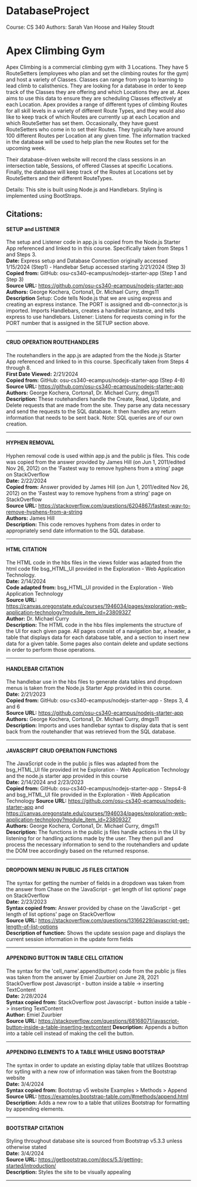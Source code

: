 # DatabaseProject

Course: CS 340
Authors: Sarah Van Hoose and Hailey Stoudt

# Apex Climbing Gym 

Apex Climbing is a commercial climbing gym with 3 Locations. They have 5 RouteSetters (employees who plan and set the climbing routes for the gym) and host a variety of Classes. Classes can range from yoga to learning to lead climb to calisthenics. They are looking for a database in order to keep track of the Classes they are offering and which Locations they are at. Apex aims to use this data to ensure they are scheduling Classes effectively at each Location. Apex provides a range of different types of climbing Routes for all skill levels in a variety of different Route Types, and they would also like to keep track of which Routes are currently up at each Location and which RouteSetter has set them. Occasionally, they have guest RouteSetters who come in to set their Routes. They typically have around 100 different Routes per Location at any given time. The information tracked in the database will be used to help plan the new Routes set for the upcoming week. 

Their database-driven website will record the class sessions in an intersection table, Sessions, of offered Classes at specific Locations. Finally, the database will keep track of the Routes at Locations set by RouteSetters and their different RouteTypes.

Details: This site is built using Node.js and Handlebars. Styling is implemented using BootStraps. 

## Citations:


#### SETUP and LISTENER
The setup and Listener code in app.js is copied from the Node.js Starter App referenced and linked to in this course. Specifically taken from Steps 1 and Steps 3. <br />
**Date:** Express setup and Database Connection originally accessed 1/15/2024 (Step1) - Handlebar Setup accessed starting 2/21/2024 (Step 3) <br />
**Copied from:** GitHub: osu-cs340-ecampus/nodejs-starter-app (Step 1 and Step 3) <br />
**Source URL:** https://github.com/osu-cs340-ecampus/nodejs-starter-app <br />
**Authors:** George Kochera, Cortona1, Dr. Michael Curry, dmgs11 <br />
**Description** Setup: Code tells Node.js that we are using express and creating an express instance. The PORT is assigned and db-connector.js is imported. Imports Handlebars, creates a handlebar instance, and tells express to use handlebars. Listener: Listens for requests coming in for the PORT number that is assigned in the SETUP section above.

---------------------------

#### CRUD OPERATION ROUTEHANDLERS
The routehandlers in the app.js are adapted from the the Node.js Starter App referenced and linked to in this course. Specifically taken from Steps 4 through 8. <br />
**First Date Viewed:** 2/21/2024 <br />
**Copied from:** GitHub: osu-cs340-ecampus/nodejs-starter-app (Step 4-8) <br />
**Source URL:** https://github.com/osu-cs340-ecampus/nodejs-starter-app <br />
**Authors:** George Kochera, Cortona1, Dr. Michael Curry, dmgs11 <br />
**Description:** These routehandlers handle the Create, Read, Update, and Delete requests that are made from the site. They parse any data necessary and send the requests to the SQL database. It then handles any return information that needs to be sent back. Note: SQL queries are of our own creation.

---------------------------

#### HYPHEN REMOVAL
Hyphen removal code is used within app.js and the public js files. This code was copied from the answer provided by James Hill (on Jun 1, 2011/edited Nov 26, 2012) on the 'Fastest way to remove hyphens from a string' page on StackOverflow <br />
**Date:** 2/22/2024 <br />
**Copied from:** Answer provided by James Hill (on Jun 1, 2011/edited Nov 26, 2012) on the 'Fastest way to remove hyphens from a string' page on StackOverflow <br />
**Source URL:** https://stackoverflow.com/questions/6204867/fastest-way-to-remove-hyphens-from-a-string <br />
**Authors:** James Hill <br />
**Description:** This code removes hyphens from dates in order to appropriately send date information to the SQL database. <br />

-----------------------------------

#### HTML CITATION
The HTML code in the hbs files in the views folder was adapted from the html code file bsg_HTML_UI provided in the Exploration - Web Application Technology. <br />
**Date:** 2/14/2024 <br />
**Code adapted from:** bsg_HTML_UI provided in the Exploration - Web Application Technology <br />
**Source URL:** https://canvas.oregonstate.edu/courses/1946034/pages/exploration-web-application-technology?module_item_id=23809327 <br />
**Author:** Dr. Michael Curry <br />
**Description:** The HTML code in the hbs files implements the structure of the UI for each given page. All pages consist of a navigation bar, a header, a table that displays data for each database table, and a section to insert new data for a given table. Some pages also contain delete and update sections in order to perform those operations. 

------------------------------

#### HANDLEBAR CITATION
The handlebar use in the hbs files to generate data tables and dropdown menus is taken from the Node.js Starter App provided in this course. <br />
**Date:** 2/21/2023 <br />
**Copied from:** GitHub: osu-cs340-ecampus/nodejs-starter-app - Steps 3, 4 and 6 <br />
**Source URL:** https://github.com/osu-cs340-ecampus/nodejs-starter-app <br />
**Authors:** George Kochera, Cortona1, Dr. Michael Curry, dmgs11 <br />
**Description:** Imports and uses handlebar syntax to display data that is sent back from the routehandler that was retrieved from the SQL database. 

--------------------------------


#### JAVASCRIPT CRUD OPERATION FUNCTIONS
The JavaScript code in the public js files was adapted from the bsg_HTML_UI file provided int he Exploration - Web Application Technology and the node.js starter app provided in this course <br />
**Date:** 2/14/2024 and 2/23/2023 <br />
**Copied from:** GitHub: osu-cs340-ecampus/nodejs-starter-app - Steps4-8 and bsg_HTML_UI file provided in the Exploration - Web Application Technology
**Source URL:** https://github.com/osu-cs340-ecampus/nodejs-starter-app and https://canvas.oregonstate.edu/courses/1946034/pages/exploration-web-application-technology?module_item_id=23809327 <br />
**Authors:** George Kochera, Cortona1, Dr. Michael Curry, dmgs11 <br />
**Description:** The functions in the public js files handle actions in the UI by listening for or handling actions made by the user. They then pull and process the necessary information to send to the routehandlers and update the DOM tree accordingly based on the returned response.

-----------------------------------------------

#### DROPDOWN MENU IN PUBLIC JS FILES CITATION
The syntax for getting the number of fields in a dropdown was taken from the answer from Chase on the 'JavaScript - get length of list options' page on StackOverflow <br />
**Date:** 2/23/2023 <br />
**Syntax copied from:** Answer provided by chase on the 'JavaScript - get length of list options' page on StackOverflow <br />
**Source URL:** https://stackoverflow.com/questions/13166229/javascript-get-length-of-list-options <br />
**Description of function:** Shows the update session page and displays the current session information in the update form fields

----------------------------------------------

#### APPENDING BUTTON IN TABLE CELL CITATION
The syntax for the 'cell_name'.append(button) code from the public js files was taken from the answer by Emiel Zuurbier on June 28, 2021 StackOverflow post Javascript - button inside a table -> inserting TextContent <br />
**Date:** 2/28/2024 <br />
**Syntax copied from:** StackOverflow post Javascript - button inside a table -> inserting TextContent <br />
**Author:** Emiel Zuurbier <br />
**Source URL:** https://stackoverflow.com/questions/68168071/javascript-button-inside-a-table-inserting-textcontent
**Description:** Appends a button into a table cell instead of making the cell the button. <br />

----------------------------------------------

#### APPENDING ELEMENTS TO A TABLE WHILE USING BOOTSTRAP
The syntax in order to update an existing diplay table that utilizes Bootstrap for sytling with a new row of information was taken from the Bootstrap website <br />
**Date:** 3/4/2024 <br />
**Syntax copied from:** Bootstrap v5 website Examples > Methods > Append <br />
**Source URL:** https://examples.bootstrap-table.com/#methods/append.html <br />
**Description:** Adds a new row to a table that utilizes Bootstrap for formatting by appending elements.

-------------------------------

#### BOOTSTRAP CITATION
Styling throughout database site is sourced from Bootstrap v5.3.3 unless otherwise stated <br />
**Date:** 3/4/2024 <br />
**Source URL:** https://getbootstrap.com/docs/5.3/getting-started/introduction/ <br />
**Description:** Styles the site to be visually appealing

-----------------------------------------
